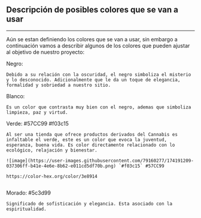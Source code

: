 ## Descripción de posibles colores que se van a usar
___

Aún se estan definiendo los colores que se van a usar, sin embargo a continuación vamos a describir algunos de los colores que pueden ajustar al objetivo de nuestro proyecto:

Negro:

```
Debido a su relación con la oscuridad, el negro simboliza el misterio y lo desconocido. Adicionalmente que le da un toque de elegancia, formalidad y sobriedad a nuestro sitio.
```

Blanco:

```
Es un color que contrasta muy bien con el negro, ademas que simboliza limpieza, paz y virtud.
```

Verde:
#57CC99
#f03c15

```
Al ser una tienda que ofrece productos derivados del Cannabis es infaltable el verde, este es un color que evoca la juventud, esperanza, buena vida. Es color directamente relacionado con lo ecológico, relajación y bienestar. 

![image](https://user-images.githubusercontent.com/79160277/174191209-037306ff-b41e-4e6e-8b62-e011cd5df70b.png) `#f03c15` #57CC99

https://color-hex.org/color/3e8914


```

Morado:
#5c3d99
```
Significado de sofisticación y elegancia. Esta asociado con la espiritualidad. 
```

